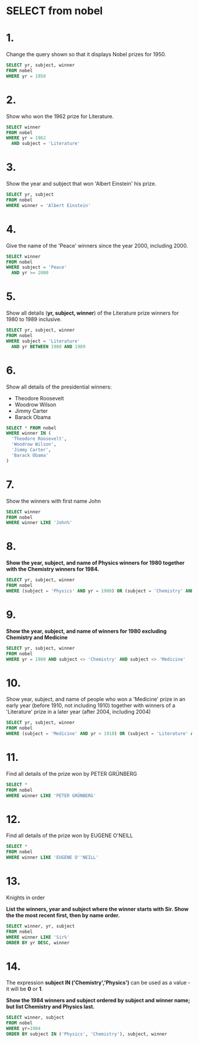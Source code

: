# SELECT from nobel

# 1.
Change the query shown so that it displays Nobel prizes for 1950.
```SQL
SELECT yr, subject, winner
FROM nobel
WHERE yr = 1950
```

# 2.
Show who won the 1962 prize for Literature.
```SQL
SELECT winner
FROM nobel
WHERE yr = 1962
  AND subject = 'Literature'
```

# 3.
Show the year and subject that won 'Albert Einstein' his prize.
```SQL
SELECT yr, subject
FROM nobel
WHERE winner = 'Albert Einstein'
```

# 4.
Give the name of the 'Peace' winners since the year 2000, including 2000.
```SQL
SELECT winner
FROM nobel
WHERE subject = 'Peace'
  AND yr >= 2000
```

# 5.
Show all details (**yr, subject, winner**) of the Literature prize winners for 1980 to 1989 inclusive.
```SQL
SELECT yr, subject, winner
FROM nobel
WHERE subject = 'Literature'
  AND yr BETWEEN 1980 AND 1989
```

# 6.
Show all details of the presidential winners:

- Theodore Roosevelt
- Woodrow Wilson
- Jimmy Carter
- Barack Obama
```SQL
SELECT * FROM nobel
WHERE winner IN (
  'Theodore Roosevelt',
  'Woodrow Wilson',
  'Jimmy Carter',
  'Barack Obama'
)
```

# 7.
Show the winners with first name John
```SQL
SELECT winner
FROM nobel
WHERE winner LIKE 'John%'
```

# 8.
**Show the year, subject, and name of Physics winners for 1980 together with the Chemistry winners for 1984.**
```SQL
SELECT yr, subject, winner
FROM nobel
WHERE (subject = 'Physics' AND yr = 1980) OR (subject = 'Chemistry' AND yr = 1984)
```

# 9.
**Show the year, subject, and name of winners for 1980 excluding Chemistry and Medicine**
```SQL
SELECT yr, subject, winner
FROM nobel
WHERE yr = 1980 AND subject <> 'Chemistry' AND subject <> 'Medicine'
```

# 10.
Show year, subject, and name of people who won a 'Medicine' prize in an early year (before 1910, not including 1910) together with winners of a 'Literature' prize in a later year (after 2004, including 2004)
```SQL
SELECT yr, subject, winner
FROM nobel
WHERE (subject = 'Medicine' AND yr < 1910) OR (subject = 'Literature' AND yr >= 2004)
```

# 11.
Find all details of the prize won by PETER GRÜNBERG
```SQL
SELECT *
FROM nobel
WHERE winner LIKE 'PETER GRÜNBERG'
```

# 12.
Find all details of the prize won by EUGENE O'NEILL
```SQL
SELECT *
FROM nobel
WHERE winner LIKE 'EUGENE O''NEILL'
```

# 13.
Knights in order

**List the winners, year and subject where the winner starts with Sir. Show the the most recent first, then by name order.**
```SQL
SELECT winner, yr, subject
FROM nobel
WHERE winner LIKE 'Sir%'
ORDER BY yr DESC, winner
```

# 14.
The expression **subject IN ('Chemistry','Physics')** can be used as a value - it will be **0** or **1**.

**Show the 1984 winners and subject ordered by subject and winner name; but list Chemistry and Physics last.**
```SQL
SELECT winner, subject
FROM nobel
WHERE yr=1984
ORDER BY subject IN ('Physics', 'Chemistry'), subject, winner
```